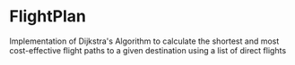 # FlightPlan
Implementation of Dijkstra's Algorithm to calculate the shortest and most cost-effective flight paths to a given destination using a list of direct flights
